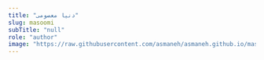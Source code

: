 ```yaml
--- 
title: "دنیا معصومی" 
slug: masoomi 
subTitle: "null" 
role: "author" 
image: "https://raw.githubusercontent.com/asmaneh/asmaneh.github.io/master/assets/img/authors/masoomi.jfif" 
--- 
```

